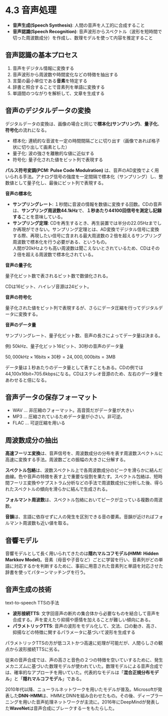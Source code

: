<script type="text/javascript" async src="https://cdnjs.cloudflare.com/ajax/libs/mathjax/3.2.2/es5/tex-mml-chtml.min.js">
</script>
<script type="text/x-mathjax-config">
 MathJax.Hub.Config({
 tex2jax: {
 inlineMath: [['$', '$'] ],
 displayMath: [ ['$$','$$'], ["\\[","\\]"] ]
 }
 });
</script>

# 4.3 音声処理

- **音声生成(Speech Synthesis)**: 人間の音声を人工的に合成すること
- **音声認識(Speech Recognition)**: 音声波形からスペクトル（波形を短時間で切った周波数成分）を作成し、数理モデルを使って内容を推定すること

## 音声認識の基本プロセス

1. 音声をデジタル情報に変換する
2. 音声波形から周波数や時間変化などの特徴を抽出する
3. 言葉の最小単位である**音素**を特定する
4. 辞書と照合することで音素列を単語に変換する
5. 単語間のつながりを解析して、文章を生成する

## 音声のデジタルデータの変換

デジタルデータの変換は、画像の場合と同じで**標本化(サンプリング)**、**量子化**、**符号化**の流れになる。

- 標本化: 連続的な音波を一定の時間間隔ごとに切り出す（画像であれば格子状に切り出して画素とした）
- 量子化: 波の強さを離散的な値に近似する
- 符号化: 量子化された値をビット列で表現する

**パルス符号変調(PCM: Pulse Code Modulration)** は、音声のAD変換でよく用いられる手法。アナログ信号の強度を一定間隔で標本化（サンプリング）し、整数値として量子化し、最後にビット列で表現する。

**音声の標本化**

- **サンプリングレート**: １秒間に音波の情報を数値に変換する回数。CDの音声は、**サンプリング周波数44.1kHz**で、**１秒あたり44100回信号を測定し記録する**ことを意味している。
- **サンプリング定理**: CDを再生するとき、再生装置では半分の22.05Hzまでしか再現ができない。サンプリング定理とは、AD変換でデジタル信号に変換する際、再現したい信号に含まれる最大周波数の２倍を超えるサンプリング周波数で標本化を行う必要がある、というもの。  
人間が20kHzよりも高い周波数は聞こえないとされているため、CDはその２倍を超える周波数で標本化されている。

**音声の量子化**

量子化ビット数で表されるビット数で数値化される。

CDは16ビット、ハイレゾ音源は24ビット。

**音声の符号化**

量子化された値をビット列で表現するが、さらにデータ圧縮を行ってデジタルデータに変換する。

**音声のデータ量**

サンプリングレート、量子化ビット数、音声の長さによってデータ量は決まる。

例) 50kHz、量子化ビット16ビット、30秒の音声のデータ量  

$50,000\text{kHz} \times 16\text{bits} \times 30\text{秒} = 24,000,000 \text{bits} = 3\text{MB}$

データ量は１秒あたりのデータ量として表すこともある。CDの例では44,100x16bit=705.6kbpsになる。CDはステレオ音源のため、左右のデータ量をあわせると倍になる。

## 音声データの保存フォーマット

- WAV ... 非圧縮のフォーマット。高音質だがデータ量が大きい
- MP3 ... 圧縮されているためデータ量が小さい。非可逆。
- FLAC ... 可逆圧縮を用いる

## 周波数成分の抽出

**高速フーリエ変換**は、音声信号を、周波数成分の分布を表す周波数スペクトルに高速に変換する手法。周波数ごとの振幅の大きさに分解する。

**スペクトル包絡**は、波数スペクトル上で各周波数成分のピークを滑らかに結んだ曲線。色や音声の特徴を表す上で重要な役割を果たす。スペクトル包絡は、短時間フーリエ変換やケプストラム分析などの手法で周波数成分に分析した後、得られたスペクトルの傾向を滑らかに結んで生成される。

**フォルマント周波数**は、スペクトル包絡においてピークが立っている複数の周波数。

**音韻**は、言語に依存せずに人の発生を区別できる音の要素。音韻が近ければフォルマント周波数も近い値を取る。

## 音響モデル

音響モデルとして長く用いられてきたのは**隠れマルコフモデル(HMM: Hidden Markkov Model)**。音素（母音や子音など）ごとに学習を行い、音素列がどの単語に対応するかを判断するために、事前に用意された音素列と単語を対応させた辞書を使ってパターンマッチングを行う。

## 音声生成の技術

text-to-speech TTSの手法

- **波形接続TTS**: 文字回音声の断片の集合体から必要なものを結合して音声を合成する。声を変えたり抑揚や感情を加えることが難しい傾向にある。
- **パラメトリックTTS**: 音声の波形をモデル化して、文法、口の動き、高さ、抑揚などの特徴に関するパラメータに基づいて波形を生成する

パラメトリックTTSの方が低コストかつ高速に処理が可能だが、人間らしさの観点から波形接続TTSに劣る。

従来の音声合成では、声の高さと音色の２つの特徴を空いていするために、発生メカニズムに基づいた数理モデルが使われていた。数理モデルによる音声合成では、確率的なアプローチを用いていた。代表的なモデルは「**混合正規分布モデル**」と「**隠れマルコフモデル**」である。

2010年代以降、ニューラルネットワークを用いたモデルが普及。Microsoftが発表した**DNN-HMM**は、HMMとDNNを組み合わせたもの。その後、ディープラーニングを用いた音声処理ネットワークが主流に。2016年にDeepMindが発表した**WaveNet**は音声合成にブレークするーをもたらした。

